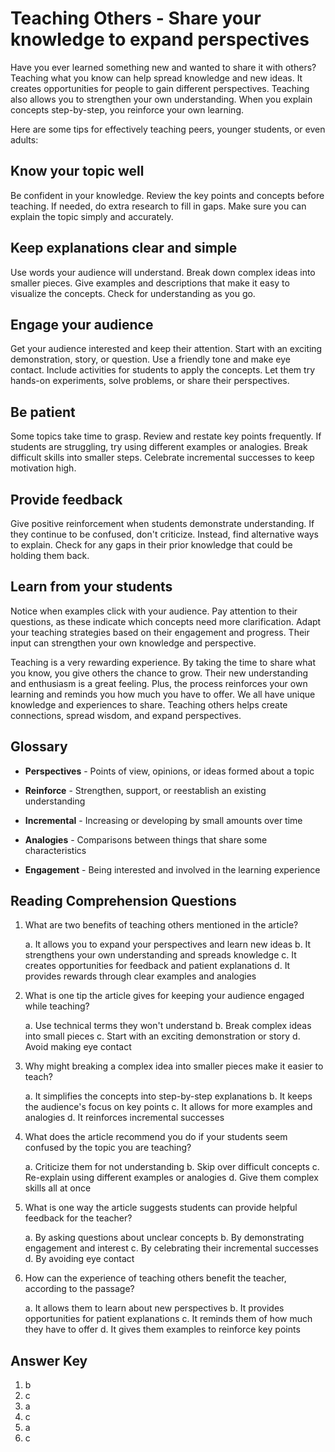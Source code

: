 # Teaching Others - Share your knowledge to expand perspectives

Have you ever learned something new and wanted to share it with others? Teaching what you know can help spread knowledge and new ideas. It creates opportunities for people to gain different perspectives. Teaching also allows you to strengthen your own understanding. When you explain concepts step-by-step, you reinforce your own learning.

Here are some tips for effectively teaching peers, younger students, or even adults:

## Know your topic well

Be confident in your knowledge. Review the key points and concepts before teaching. If needed, do extra research to fill in gaps. Make sure you can explain the topic simply and accurately.

## Keep explanations clear and simple

Use words your audience will understand. Break down complex ideas into smaller pieces. Give examples and descriptions that make it easy to visualize the concepts. Check for understanding as you go.

## Engage your audience

Get your audience interested and keep their attention. Start with an exciting demonstration, story, or question. Use a friendly tone and make eye contact. Include activities for students to apply the concepts. Let them try hands-on experiments, solve problems, or share their perspectives.

## Be patient

Some topics take time to grasp. Review and restate key points frequently. If students are struggling, try using different examples or analogies. Break difficult skills into smaller steps. Celebrate incremental successes to keep motivation high.

## Provide feedback

Give positive reinforcement when students demonstrate understanding. If they continue to be confused, don't criticize. Instead, find alternative ways to explain. Check for any gaps in their prior knowledge that could be holding them back.

## Learn from your students

Notice when examples click with your audience. Pay attention to their questions, as these indicate which concepts need more clarification. Adapt your teaching strategies based on their engagement and progress. Their input can strengthen your own knowledge and perspective.

Teaching is a very rewarding experience. By taking the time to share what you know, you give others the chance to grow. Their new understanding and enthusiasm is a great feeling. Plus, the process reinforces your own learning and reminds you how much you have to offer. We all have unique knowledge and experiences to share. Teaching others helps create connections, spread wisdom, and expand perspectives.

## Glossary

- **Perspectives** - Points of view, opinions, or ideas formed about a topic

- **Reinforce** - Strengthen, support, or reestablish an existing understanding

- **Incremental** - Increasing or developing by small amounts over time

- **Analogies** - Comparisons between things that share some characteristics

- **Engagement** - Being interested and involved in the learning experience

## Reading Comprehension Questions

1. What are two benefits of teaching others mentioned in the article?

   a. It allows you to expand your perspectives and learn new ideas
   b. It strengthens your own understanding and spreads knowledge
   c. It creates opportunities for feedback and patient explanations
   d. It provides rewards through clear examples and analogies

2. What is one tip the article gives for keeping your audience engaged while teaching?

   a. Use technical terms they won't understand
   b. Break complex ideas into small pieces
   c. Start with an exciting demonstration or story
   d. Avoid making eye contact

3. Why might breaking a complex idea into smaller pieces make it easier to teach?

   a. It simplifies the concepts into step-by-step explanations
   b. It keeps the audience's focus on key points
   c. It allows for more examples and analogies
   d. It reinforces incremental successes

4. What does the article recommend you do if your students seem confused by the topic you are teaching?

   a. Criticize them for not understanding
   b. Skip over difficult concepts
   c. Re-explain using different examples or analogies
   d. Give them complex skills all at once

5. What is one way the article suggests students can provide helpful feedback for the teacher?

   a. By asking questions about unclear concepts
   b. By demonstrating engagement and interest
   c. By celebrating their incremental successes
   d. By avoiding eye contact

6. How can the experience of teaching others benefit the teacher, according to the passage?

   a. It allows them to learn about new perspectives
   b. It provides opportunities for patient explanations
   c. It reminds them of how much they have to offer
   d. It gives them examples to reinforce key points

## Answer Key

1. b
2. c
3. a
4. c
5. a
6. c
